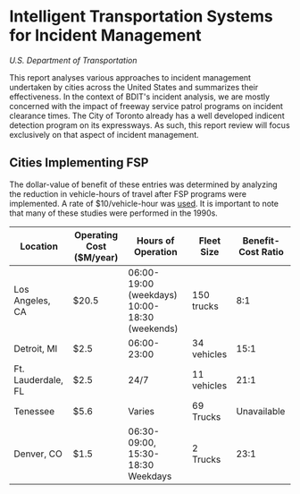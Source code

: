 # Intelligent Transportation Systems for Incident Management
*U.S. Department of Transportation*

This report analyses various approaches to incident management undertaken by cities across the United States and summarizes their effectiveness. In the context of BDIT's incident analysis, we are mostly concerned with the impact of freeway service patrol programs on incident clearance times. The City of Toronto already has a well developed indicent detection program on its expressways. As such, this report review will focus exclusively on that aspect of incident management.

## Cities Implementing FSP

The dollar-value of benefit of these entries was determined by analyzing the reduction in vehicle-hours of travel after FSP programs were implemented. A rate of $10/vehicle-hour was [used](http://www.itsbenefits.its.dot.gov/its/benecost.nsf/0/BE1E4488FF0F3E5B852569610051E29F). It is important to note that many of these studies were performed in the 1990s. 

| Location | Operating Cost ($M/year) | Hours of Operation | Fleet Size | Benefit-Cost Ratio|
|----------|--------------------------|--------------------|------------|-------------------|
|Los Angeles, CA| $20.5 | 06:00-19:00 (weekdays) 10:00-18:30 (weekends) | 150 trucks | 8:1 |
|Detroit, MI| $2.5 | 06:00-23:00 | 34 vehicles | 15:1 |
|Ft. Lauderdale, FL| $2.5 | 24/7 | 11 vehicles | 21:1 |
|Tenessee| $5.6 | Varies | 69 Trucks | Unavailable|
|Denver, CO| $1.5 | 06:30-09:00, 15:30-18:30 Weekdays | 2 Trucks | 23:1 |
